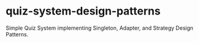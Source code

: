 # quiz-system-design-patterns
Simple Quiz System implementing Singleton, Adapter, and Strategy Design Patterns.
